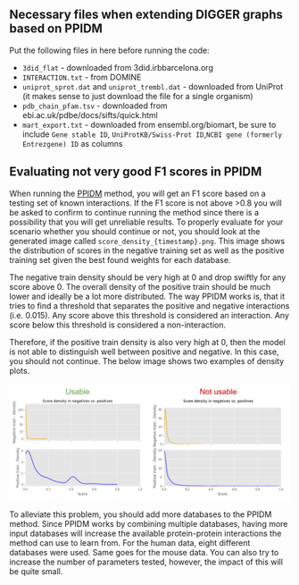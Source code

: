 ## Necessary files when extending DIGGER graphs based on PPIDM

Put the following files in here before running the code:
- `3did_flat` - downloaded from 3did.irbbarcelona.org
- `INTERACTION.txt` - from DOMINE
- `uniprot_sprot.dat` and `uniprot_trembl.dat` - downloaded from UniProt (it makes sense to just download 
the file for a single organism)
- ``pdb_chain_pfam.tsv`` - downloaded from ebi.ac.uk/pdbe/docs/sifts/quick.html
- ``mart_export.txt`` - downloaded from ensembl.org/biomart, be sure to include ``Gene stable ID``, 
``UniProtKB/Swiss-Prot ID``,``NCBI gene (formerly Entrezgene) ID`` as columns

## Evaluating not very good F1 scores in PPIDM

When running the [PPIDM](https://journals.plos.org/ploscompbiol/article?id=10.1371/journal.pcbi.1008844) 
method, you will get an F1 score based on a testing set of known
interactions. If the F1 score is not above >0.8 you will be asked to confirm to continue
running the method since there is a possibility that you will get unreliable results.
To properly evaluate for your scenario whether you should continue or not, you should look at
the generated image called `score_density_{timestamp}.png`. This image shows the distribution
of scores in the negative training set as well as the positive training set given the best
found weights for each database. 

The negative train density should be very high at 0 and drop swiftly for any score above 0.
The overall density of the positive train should be much lower and ideally be a lot more 
distributed. The way PPIDM works is, that it tries to find a threshold that separates the
positive and negative interactions (i.e. 0.015). Any score above this threshold is considered
an interaction. Any score below this threshold is considered a non-interaction.

Therefore, if the positive train density is also very high at 0, then the model is not
able to distinguish well between positive and negative. In this case, you should
not continue. The below image shows two examples of density plots.

![Density plots](example_density_plots.png)

To alleviate this problem, you should add more databases to the PPIDM method. Since PPIDM
works by combining multiple databases, having more input databases will increase the 
available protein-protein interactions the method can use to learn from. For the human
data, eight different databases were used. Same goes for the mouse data.
You can also try to increase the number of parameters tested, however, the impact of this
will be quite small. 
